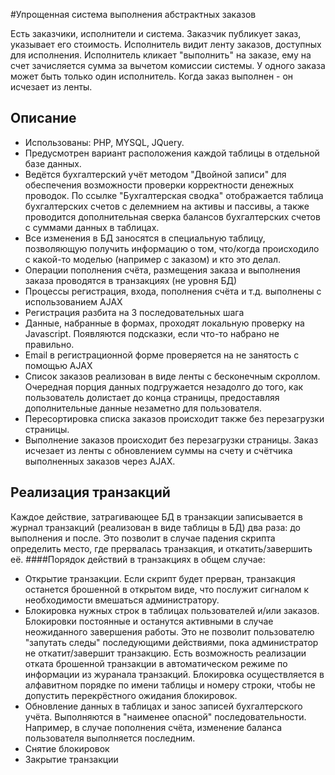 #Упрощенная система выполнения абстрактных заказов

Есть заказчики, исполнители и система.
Заказчик публикует заказ, указывает его стоимость.
Исполнитель видит ленту заказов, доступных для исполнения.
Исполнитель кликает "выполнить" на заказе, ему на счет зачисляется сумма за вычетом комиссии системы.
У одного заказа может быть только один исполнитель. Когда заказ выполнен - он исчезает из ленты. 

## Описание
* Использованы: PHP, MYSQL, JQuery.
* Предусмотрен вариант расположения каждой таблицы в отдельной базе данных.
* Ведётся бухгалтерский учёт методом "Двойной записи" для обеспечения возможности проверки корректности денежных проводок. По ссылке "Бухгалтерская сводка" отображается таблица бухгалтерских счетов с делемнием на активы и пассивы, а также проводится дополнительная сверка балансов бухгалтерских счетов с суммами данных в таблицах.
* Все изменения в БД заносятся в специальную таблицу, позволяющую получить информацию о том, что/когда происходило с какой-то моделью (например с заказом) и кто это делал.
* Операции пополнения счёта, размещения заказа и выполнения заказа проводятся в транзакциях (не уровня БД)
* Процессы регистрация, входа, пополнения счёта и т.д. выполнены с использованием AJAX
* Регистрация разбита на 3 последовательных шага
* Данные, набранные в формах, проходят локальную проверку на Javascript. Появляются подсказки, если что-то набрано не правильно.
* Email в регистрационной форме проверяется на не занятость с помощью AJAX
* Список заказов реализован в виде ленты с бесконечным скроллом. Очередная порция данных подгружается незадолго до того, как пользователь долистает до конца страницы, предоставляя дополнительные данные незаметно для пользователя.
* Пересортировка списка заказов происходит также без перезагрузки страницы.
* Выполнение заказов происходит без перезагрузки страницы. Заказ исчезает из ленты с обновлением суммы на счету и счётчика выполненных заказов через AJAX.

## Реализация транзакций
Каждое действие, затрагивающее БД в транзакции записывается в журнал транзакций (реализован в виде таблицы в БД) два раза: до выполнения и после. Это позволит в случае падения скрипта определить место, где прервалась транзакция, и откатить/завершить её.
####Порядок действий в транзакциях в общем случае:
+ Открытие транзакции. 
Если скрипт будет прерван, транзакция останется брошенной в открытом виде, что послужит сигналом к необходимости вмешаться администратору.
+ Блокировка нужных строк в таблицах пользователей и/или заказов. 
Блокировки постоянные и останутся активными в случае неожиданного завершения работы. 
Это не позволит пользователю "запутать следы" последующими действиями, пока администратор не откатит/завершит транзакцию.
Есть возможность реализации отката брошенной транзакции в автоматическом режиме по информации из журанала транзакций.
Блокировка осуществляется в алфавитном порядке по имени таблицы и номеру строки, чтобы не допустить перекрёстного ожидания блокировок.
+ Обновление данных в таблицах и занос записей бухгалтерского учёта. 
Выполняются в "наименее опасной" последовательности. 
Например, в случае пополнения счёта, изменение баланса пользователя выполняется последним.
+ Снятие блокировок
+ Закрытие транзакции
